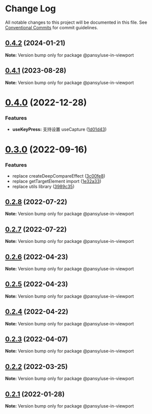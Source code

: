# Change Log

All notable changes to this project will be documented in this file.
See [Conventional Commits](https://conventionalcommits.org) for commit guidelines.

## [0.4.2](https://github.com/pansyjs/react-hooks/compare/@pansy/use-in-viewport@0.4.1...@pansy/use-in-viewport@0.4.2) (2024-01-21)

**Note:** Version bump only for package @pansy/use-in-viewport





## [0.4.1](https://github.com/pansyjs/react-hooks/compare/@pansy/use-in-viewport@0.4.0...@pansy/use-in-viewport@0.4.1) (2023-08-28)

**Note:** Version bump only for package @pansy/use-in-viewport





# [0.4.0](https://github.com/pansyjs/react-hooks/compare/@pansy/use-in-viewport@0.3.0...@pansy/use-in-viewport@0.4.0) (2022-12-28)


### Features

* **useKeyPress:** 支持设置 useCapture ([1d01d43](https://github.com/pansyjs/react-hooks/commit/1d01d436a1fc1fb2c6d7d143b6207f3cd4810f81))





# [0.3.0](https://github.com/pansyjs/react-hooks/compare/@pansy/use-in-viewport@0.2.8...@pansy/use-in-viewport@0.3.0) (2022-09-16)


### Features

* replace createDeepCompareEffect ([3c00fe8](https://github.com/pansyjs/react-hooks/commit/3c00fe8a33cac410f0c3d245e84027ca01431943))
* replace getTargetElement import ([1e32a33](https://github.com/pansyjs/react-hooks/commit/1e32a33d9c47c69ea328e9556b97fee6110dcfaa))
* replace utils library ([3989c35](https://github.com/pansyjs/react-hooks/commit/3989c35e2bb5bf96f538e1b2c78aa306c63541e3))





## [0.2.8](https://github.com/pansyjs/react-hooks/compare/@pansy/use-in-viewport@0.2.7...@pansy/use-in-viewport@0.2.8) (2022-07-22)

**Note:** Version bump only for package @pansy/use-in-viewport





## [0.2.7](https://github.com/pansyjs/react-hooks/compare/@pansy/use-in-viewport@0.2.6...@pansy/use-in-viewport@0.2.7) (2022-07-22)

**Note:** Version bump only for package @pansy/use-in-viewport





## [0.2.6](https://github.com/pansyjs/react-hooks/compare/@pansy/use-in-viewport@0.2.5...@pansy/use-in-viewport@0.2.6) (2022-04-23)

**Note:** Version bump only for package @pansy/use-in-viewport





## [0.2.5](https://github.com/pansyjs/react-hooks/compare/@pansy/use-in-viewport@0.2.4...@pansy/use-in-viewport@0.2.5) (2022-04-23)

**Note:** Version bump only for package @pansy/use-in-viewport





## [0.2.4](https://github.com/pansyjs/react-hooks/compare/@pansy/use-in-viewport@0.2.3...@pansy/use-in-viewport@0.2.4) (2022-04-22)

**Note:** Version bump only for package @pansy/use-in-viewport





## [0.2.3](https://github.com/pansyjs/react-hooks/compare/@pansy/use-in-viewport@0.2.2...@pansy/use-in-viewport@0.2.3) (2022-04-07)

**Note:** Version bump only for package @pansy/use-in-viewport





## [0.2.2](https://github.com/pansyjs/react-hooks/compare/@pansy/use-in-viewport@0.2.1...@pansy/use-in-viewport@0.2.2) (2022-03-25)

**Note:** Version bump only for package @pansy/use-in-viewport





## [0.2.1](https://github.com/pansyjs/react-hooks/compare/@pansy/use-in-viewport@0.2.0...@pansy/use-in-viewport@0.2.1) (2022-01-28)

**Note:** Version bump only for package @pansy/use-in-viewport
